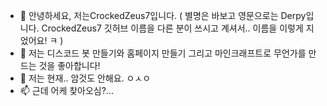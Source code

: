 - 👋 안녕하세요, 저는CrockedZeus7입니다. ( 별명은 바보고 영문으로는 Derpy입니다. CrockedZeus7 깃허브 이름을 다른 분이 쓰시고 계셔서.. 이름을 이렇게 지었어요! ㅋ )
- 👀 저는 디스코드 봇 만들기와 홈페이지 만들기 그리고 마인크래프트로 무언가를 만드는 것을 좋아합니다!
- 🌱 저는 현재.. 암것도 안해요. ㅇㅅㅇ
- 📫 근데 어케 찾아오심?...
